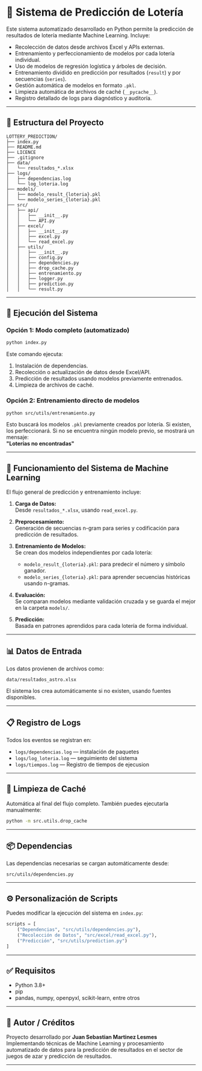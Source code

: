 # 🎰 Sistema de Predicción de Lotería

Este sistema automatizado desarrollado en Python permite la predicción de resultados de lotería mediante Machine Learning. Incluye:

- Recolección de datos desde archivos Excel y APIs externas.
- Entrenamiento y perfeccionamiento de modelos por cada lotería individual.
- Uso de modelos de regresión logística y árboles de decisión.
- Entrenamiento dividido en predicción por resultados (`result`) y por secuencias (`series`).
- Gestión automática de modelos en formato `.pkl`.
- Limpieza automática de archivos de caché (`__pycache__`).
- Registro detallado de logs para diagnóstico y auditoría.

---

## 📁 Estructura del Proyecto

```
LOTTERY_PREDICTION/
├── index.py
├── README.md
├── LICENCE
├── .gitignore
├── data/
│   └── resultados_*.xlsx
├── logs/
│   ├── dependencias.log
│   └── log_loteria.log
├── models/
│   ├── modelo_result_{loteria}.pkl
│   └── modelo_series_{loteria}.pkl
├── src/
│   ├── api/
│   │   ├── __init__.py
│   │   └── API.py 
│   ├── excel/
│   │   ├── __init__.py
│   │   ├── excel.py
│   │   └── read_excel.py
│   ├── utils/
│   │   ├── __init__.py
│   │   ├── config.py
│   │   ├── dependencies.py
│   │   ├── drop_cache.py
│   │   ├── entrenamiento.py
│   │   ├── logger.py
│   │   ├── prediction.py
│   │   └── result.py
```

---

## 🚀 Ejecución del Sistema

### Opción 1: Modo completo (automatizado)

```bash
python index.py
```

Este comando ejecuta:

1. Instalación de dependencias.
2. Recolección o actualización de datos desde Excel/API.
3. Predicción de resultados usando modelos previamente entrenados.
4. Limpieza de archivos de caché.

### Opción 2: Entrenamiento directo de modelos

```bash
python src/utils/entrenamiento.py
```

Esto buscará los modelos `.pkl` previamente creados por lotería. Si existen, los perfeccionará. Si no se encuentra ningún modelo previo, se mostrará un mensaje:  
**"Loterías no encontradas"**

---

## 🧠 Funcionamiento del Sistema de Machine Learning

El flujo general de predicción y entrenamiento incluye:

1. **Carga de Datos:**  
   Desde `resultados_*.xlsx`, usando `read_excel.py`.

2. **Preprocesamiento:**  
   Generación de secuencias n-gram para series y codificación para predicción de resultados.

3. **Entrenamiento de Modelos:**  
   Se crean dos modelos independientes por cada lotería:

   - `modelo_result_{loteria}.pkl`: para predecir el número y símbolo ganador.
   - `modelo_series_{loteria}.pkl`: para aprender secuencias históricas usando n-gramas.

4. **Evaluación:**  
   Se comparan modelos mediante validación cruzada y se guarda el mejor en la carpeta `models/`.

5. **Predicción:**  
   Basada en patrones aprendidos para cada lotería de forma individual.

---

## 📊 Datos de Entrada

Los datos provienen de archivos como:

```
data/resultados_astro.xlsx
```

El sistema los crea automáticamente si no existen, usando fuentes disponibles.

---

## 📋 Registro de Logs

Todos los eventos se registran en:

- `logs/dependencias.log` — instalación de paquetes
- `logs/log_loteria.log` — seguimiento del sistema
- `logs/tiempos.log` — Registro de tiempos de ejecusion

---

## 🧹 Limpieza de Caché

Automática al final del flujo completo. También puedes ejecutarla manualmente:

```bash
python -m src.utils.drop_cache
```

---

## 📦 Dependencias

Las dependencias necesarias se cargan automáticamente desde:

```
src/utils/dependencies.py
```

---

## ⚙️ Personalización de Scripts

Puedes modificar la ejecución del sistema en `index.py`:

```python
scripts = [
    ("Dependencias", "src/utils/dependencies.py"),
    ("Recolección de Datos", "src/excel/read_excel.py"),
    ("Predicción", "src/utils/prediction.py")
]
```

---

## ✅ Requisitos

- Python 3.8+
- pip
- pandas, numpy, openpyxl, scikit-learn, entre otros

---

## 🧠 Autor / Créditos

Proyecto desarrollado por **Juan Sebastian Martinez Lesmes**  
Implementando técnicas de Machine Learning y procesamiento automatizado de datos para la predicción de resultados en el sector de juegos de azar y predicción de resultados.

---